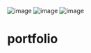 ![image](https://user-images.githubusercontent.com/102260190/218348162-522d8dff-8ee5-4bef-aa09-50ec6fee686d.png)
![image](https://user-images.githubusercontent.com/102260190/218348184-3113920a-a1f5-47b2-ac03-f7bea897d93a.png)
![image](https://user-images.githubusercontent.com/102260190/218348214-ce5dcbf3-fb0d-40f3-ac34-e0d810ca6e76.png)


# portfolio
